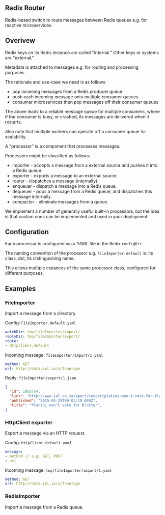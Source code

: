 
## Redix Router

Redis-based switch to route messages between Redis queues e.g. for reactive microservices.

## Overivew

Redix keys on its Redis instance are called "internal." Other keys or systems are "external."

Metadata is attached to messages e.g. for routing and processing purposes.

The rationale and use-case we need is as follows:
- pop incoming messages from a Redis producer queue
- push each incoming message onto multiple consumer queues
- consumer microservices then pop messages off their consumer queues

The above leads to a reliable message queue for multiple consumers, where if the consumer is busy, or crashed, its messages are delivered when it restarts.

Also note that multiple workers can operate off a consumer queue for scalability.

A "processor" is a component that processes messages.

Processors might be classified as follows:
- importer - accepts a message from a external source and pushes it into a Redis queue.
- exporter - exports a message to an external source.
- router - dispatches a message (internally).
- enqueuer - dispatch a message into a Redis queue.
- dequeuer - pops a message from a Redis queue, and dispatches this message internally.
- compacter - eliminate messages from a queue.

We implement a number of generally useful built-in processors, but the idea is that custom ones can be implemented and used in your deployment.

## Configuration

Each processor is configured via a YAML file in the Redix `configDir`

The naming convention of the processor e.g. `FileImporter.default` is: its class, dot, its distinguishing name.

This allows multiple instances of the same processor class, configured for different purposes.

## Examples

### FileImporter

Import a message from a directory.

Config: `FileImporter.default.yaml`
```yaml
watchDir: tmp/fileImporter/import/
replyDir: tmp/fileImporter/export/
route:
- HttpClient.default
```

Incoming message: `fileImporter/import/1.yaml`
```yaml
method: GET
url: http://data.iol.io/s/frontage
```

Reply: `fileImporter/export/1.json`
```json
{
  "id": 1862764,
  "link": "http://www.iol.co.za/sport/soccer/platini-won-t-vote-for-blatter-1.1862764",
  "published": "2015-05-25T09:03:19.000Z",
  "title": "Platini won’t vote for Blatter",
}
```

### HttpClient exporter

Export a message via an HTTP request.

Config: `HttpClient.default.yaml`
```yaml
message:
- method // e.g. GET, POST
- url
```

Incoming message: `tmp/fileImporter/import/1.yaml`
```yaml
method: GET
url: http://data.iol.io/s/frontage
```

### RedisImporter

Import a message from a Redis queue.
